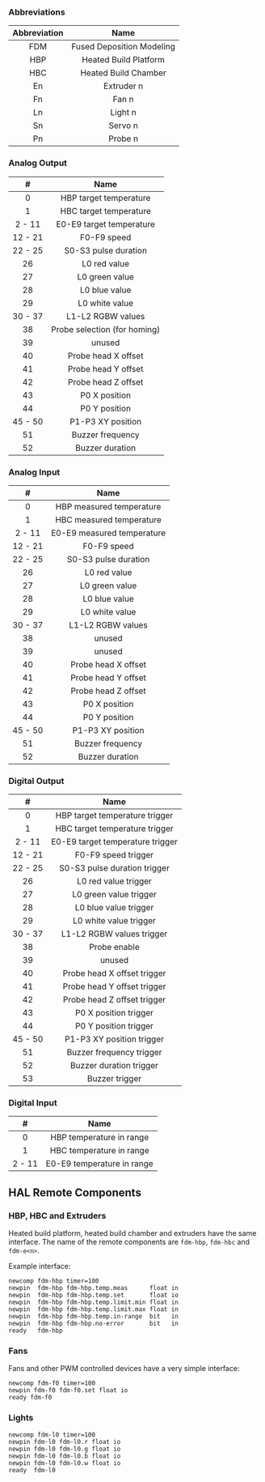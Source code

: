 ### Abbreviations
| Abbreviation      | Name    |
| :----: | :-----: |
| FDM | Fused Deposition Modeling |
| HBP | Heated Build Platform |
| HBC | Heated Build Chamber |
| En | Extruder n |
| Fn | Fan n |
| Ln | Light n |
| Sn | Servo n |
| Pn | Probe n |

### Analog Output
| #      | Name    |
| :----: | :-----: |
| 0 | HBP target temperature |
| 1 | HBC target temperature |
| 2 - 11 | E0-E9 target temperature |
| 12 - 21 | F0-F9 speed |
| 22 - 25 | S0-S3 pulse duration |
| 26 | L0 red value |
| 27 | L0 green value |
| 28 | L0 blue value |
| 29 | L0 white value |
| 30 - 37 | L1-L2 RGBW values |
| 38 | Probe selection (for homing) |
| 39 | unused |
| 40 | Probe head X offset |
| 41 | Probe head Y offset |
| 42 | Probe head Z offset |
| 43 | P0 X position |
| 44 | P0 Y position |
| 45 - 50 | P1-P3 XY position |
| 51 | Buzzer frequency |
| 52 | Buzzer duration |

### Analog Input
| #      | Name    |
| :----: | :-----: |
| 0 | HBP measured temperature |
| 1 | HBC measured temperature |
| 2 - 11 | E0-E9 measured temperature |
| 12 - 21 | F0-F9 speed |
| 22 - 25 | S0-S3 pulse duration |
| 26 | L0 red value |
| 27 | L0 green value |
| 28 | L0 blue value |
| 29 | L0 white value |
| 30 - 37 | L1-L2 RGBW values |
| 38 | unused |
| 39 | unused |
| 40 | Probe head X offset |
| 41 | Probe head Y offset |
| 42 | Probe head Z offset |
| 43 | P0 X position |
| 44 | P0 Y position |
| 45 - 50 | P1-P3 XY position |
| 51 | Buzzer frequency |
| 52 | Buzzer duration |

### Digital Output
| #      | Name    |
| :----: | :-----: |
| 0 | HBP target temperature trigger |
| 1 | HBC target temperature trigger |
| 2 - 11 | E0-E9 target temperature trigger |
| 12 - 21 | F0-F9 speed trigger |
| 22 - 25 | S0-S3 pulse duration trigger |
| 26 | L0 red value trigger |
| 27 | L0 green value trigger |
| 28 | L0 blue value trigger |
| 29 | L0 white value trigger |
| 30 - 37 | L1-L2 RGBW values trigger |
| 38 | Probe enable |
| 39 | unused |
| 40 | Probe head X offset trigger |
| 41 | Probe head Y offset trigger |
| 42 | Probe head Z offset trigger |
| 43 | P0 X position trigger |
| 44 | P0 Y position trigger |
| 45 - 50 | P1-P3 XY position trigger |
| 51 | Buzzer frequency trigger |
| 52 | Buzzer duration trigger |
| 53 | Buzzer trigger |

### Digital Input
| #      | Name    |
| :----: | :-----: |
| 0 | HBP temperature in range |
| 1 | HBC temperature in range |
| 2 - 11 | E0-E9 temperature in range |

## HAL Remote Components


### HBP, HBC and Extruders
Heated build platform, heated build chamber and extruders have the same interface. The name of the remote components are `fdm-hbp`, `fdm-hbc` and `fdm-e<n>`.

Example interface:

    newcomp fdm-hbp timer=100
    newpin  fdm-hbp fdm-hbp.temp.meas      float in
    newpin  fdm-hbp fdm-hbp.temp.set       float io
    newpin  fdm-hbp fdm-hbp.temp.limit.min float in
    newpin  fdm-hbp fdm-hbp.temp.limit.max float in
    newpin  fdm-hbp fdm-hbp.temp.in-range  bit   in
    newpin  fdm-hbp fdm-hbp.no-error       bit   in
    ready   fdm-hbp
    
### Fans
Fans and other PWM controlled devices have a very simple interface:

    newcomp fdm-f0 timer=100
    newpin fdm-f0 fdm-f0.set float io
    ready fdm-f0

### Lights

    newcomp fdm-l0 timer=100
    newpin fdm-l0 fdm-l0.r float io
    newpin fdm-l0 fdm-l0.g float io
    newpin fdm-l0 fdm-l0.b float io
    newpin fdm-l0 fdm-l0.w float io
    ready  fdm-l0